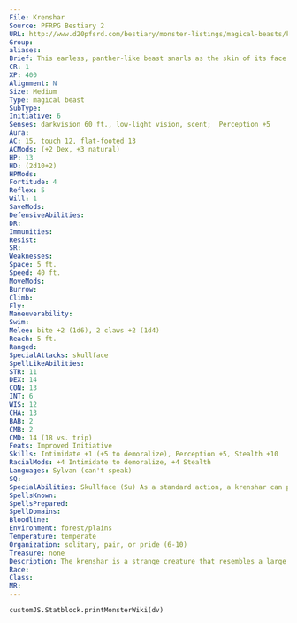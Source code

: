 ```yaml
---
File: Krenshar
Source: PFRPG Bestiary 2
URL: http://www.d20pfsrd.com/bestiary/monster-listings/magical-beasts/krenshar
Group: 
aliases: 
Brief: This earless, panther-like beast snarls as the skin of its face twitches, then peels back to reveal the bone and flesh beneath.
CR: 1
XP: 400
Alignment: N
Size: Medium
Type: magical beast
SubType: 
Initiative: 6
Senses: darkvision 60 ft., low-light vision, scent;  Perception +5
Aura: 
AC: 15, touch 12, flat-footed 13
ACMods: (+2 Dex, +3 natural)
HP: 13
HD: (2d10+2)
HPMods: 
Fortitude: 4
Reflex: 5
Will: 1
SaveMods: 
DefensiveAbilities: 
DR: 
Immunities: 
Resist: 
SR: 
Weaknesses: 
Space: 5 ft.
Speed: 40 ft.
MoveMods: 
Burrow: 
Climb: 
Fly: 
Maneuverability: 
Swim: 
Melee: bite +2 (1d6), 2 claws +2 (1d4)
Reach: 5 ft.
Ranged: 
SpecialAttacks: skullface
SpellLikeAbilities: 
STR: 11
DEX: 14
CON: 13
INT: 6
WIS: 12
CHA: 13
BAB: 2
CMB: 2
CMD: 14 (18 vs. trip)
Feats: Improved Initiative
Skills: Intimidate +1 (+5 to demoralize), Perception +5, Stealth +10
RacialMods: +4 Intimidate to demoralize, +4 Stealth
Languages: Sylvan (can't speak)
SQ: 
SpecialAbilities: Skullface (Su) As a standard action, a krenshar can pull the skin back from its face, revealing the musculature and bony structures of its skull. This counts as using Intimidate to demoralize an opponent, and is an extraordinary ability. The krenshar can emit a loud screech while peeling back its skin, causing potent fear in a single creature within 100 feet that can see the krenshar. The targeted creature must make a DC 12 Will save or become frightened (if the target has 6 or fewer Hit Dice) or shaken (if the target has more than 6 Hit Dice) for 1d4 rounds. A creature that successfully saves cannot be affected again by the same krenshar's skullface ability for 24 hours. This is a sonic, mind-affecting fear effect. The save DC is Charisma-based.
SpellsKnown: 
SpellsPrepared: 
SpellDomains: 
Bloodline: 
Environment: forest/plains
Temperature: temperate
Organization: solitary, pair, or pride (6-10)
Treasure: none
Description: The krenshar is a strange creature that resembles a large but earless hunting cat, save that it can retract the fur and skin on its face to reveal the glistening skull and musculature underneath. Combined with its strange, keening wail, this horrifying display is enough to paralyze prey and send formidable opponents running.  Krenshar's retractable skin allows it to dine on carrion with a lower risk of picking up disease-carrying vermin, much like a vulture's bare head and neck. When the creature finishes eating, restoring the facial skin to its normal position scrapes off gore and clinging bugs. The ability to retract their skin is demonstrated in other contexts as well-male krenshars bare their skulls at rivals as a challenge over mates, females use this ability to ward off undesired suitors, and hunting adults use it to scare prey into ambushes.  Though krenshars generally prefer to stalk herd animals like deer or cattle, they have no qualms about taking on humanoids when food is scarce. They average 4 to 5 feet in length and weigh approximately 175 pounds.  Scholars have long debated the confusing nature of krenshar intelligence. While clearly more intelligent than mere animals, the creatures seem to lack all but the most rudimentary language of snarls and yowls, and aside from the scare tactics that make them notorious, tend to behave much like mundane cats or wolves, even going so far as to occasionally be befriended by rangers or druids. Those who deny krenshars' intelligence, however, need only look into their strange violet eyes or observe the ease with which they manipulate and outmaneuver their prey to realize their folly-an error few make twice.
Race: 
Class: 
MR: 
---
```

```dataviewjs
customJS.Statblock.printMonsterWiki(dv)
```
